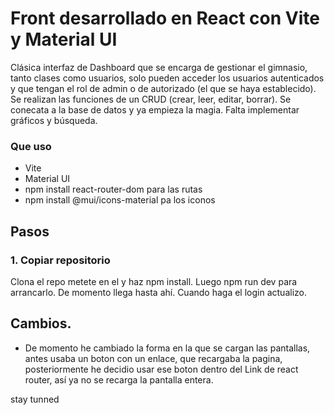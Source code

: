 # Front desarrollado en React con Vite y Material UI 

Clásica interfaz de Dashboard que se encarga de gestionar el gimnasio, tanto clases como usuarios, solo pueden acceder los usuarios autenticados y que tengan el rol de admin o de autorizado (el que se haya establecido). Se realizan las funciones de un CRUD (crear, leer, editar, borrar). Se conecata a la base de datos y ya empieza la magia. Falta implementar gráficos y búsqueda.

### Que uso 
- Vite
- Material UI
- npm install react-router-dom para las rutas
- npm install @mui/icons-material pa los iconos
 

## Pasos

### 1. Copiar repositorio
Clona el repo metete en el y haz npm install. Luego npm run dev para arrancarlo. De momento llega hasta ahí. Cuando haga el login actualizo.
###


## Cambios. 

- De momento he cambiado la forma en la que se cargan las pantallas, antes usaba un boton con un enlace, que recargaba la pagina, posteriormente he decidio usar ese boton dentro del Link de react router, así ya no se recarga la pantalla entera.

stay tunned